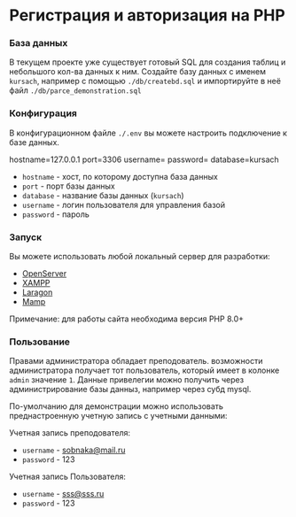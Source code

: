 # Регистрация и авторизация на PHP

### База данных

В текущем проекте уже существует готовый SQL для создания таблиц и небольшого кол-ва данных к ним. Создайте
базу данных с именем `kursach`, например с помощью `./db/createbd.sql` и импортируйте в неё файл `./db/parce_demonstration.sql`



### Конфигурация

В конфигурационном файле `./.env` вы можете настроить подключение к базе данных.

hostname=127.0.0.1
port=3306
username=
password=
database=kursach
- `hostname` - хост, по которому доступна база данных
- `port` - порт базы данных
- `database` - название базы данных (`kursach`)
- `username` - логин пользователя для управления базой
- `password` - пароль

### Запуск

Вы можете использовать любой локальный сервер для разработки:

- [OpenServer](https://ospanel.io/)
- [XAMPP](https://www.apachefriends.org/)
- [Laragon](https://www.mamp.info/)
- [Mamp](https://laragon.org/)

Примечание: для работы сайта необходима версия PHP 8.0+

<!-- Также для текущего проекта подготовлена готовая [Docker](https://www.docker.com/) инфраструктура, которая позволит легко запустить приложение. 
Достаточно выполнить команду:

```shell
docker-compose up -d
``` 

- http://localhost:5000 - сайт
- http://localhost:5001 - PhpMyAdmin -->


### Пользование

Правами администратора обладает преподователь. возможности администратора получает тот пользователь, который имеет в колонке `admin` значение `1`. Данные привелегии можно получить через администрирование базы данныз, например через субд mysql.

По-умолчанию для демонстрации можно использовать преднастроенную учетную запись с учетными данными:

Учетная запись преподователя:
- `username` - sobnaka@mail.ru
- `password` - 123

Учетная запись Пользователя:
- `username` - sss@sss.ru
- `password` - 123